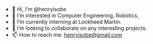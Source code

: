 - 👋 Hi, I’m @henryisobe
- 👀 I’m interested in Computer Engineering, Robotics, 
- 🌱 I’m currently interning at Lockheed Martin.
- 💞️ I’m looking to collaborate on any interesting projects.
- 📫 How to reach me: henryisobe@gmail.com

<!---
henryisobe/henryisobe is a ✨ special ✨ repository because its `README.md` (this file) appears on your GitHub profile.
You can click the Preview link to take a look at your changes.
--->
